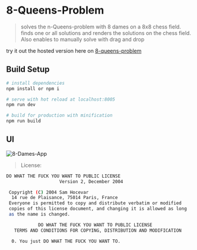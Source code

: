# 8-Queens-Problem

> solves the n-Queens-problem with 8 dames on a 8x8 chess field. finds one or all solutions and renders the solutions on the chess field. Also enables to manually solve with drag and drop

try it out the hosted version here on [8-queens-problem](http://steinmiller.bplaced.net/eight-queens-problem/#/)

## Build Setup

``` bash
# install dependencies
npm install or npm i

# serve with hot reload at localhost:8005
npm run dev

# build for production with minification
npm run build
```

## UI
![8-Dames-App](https://raw.githubusercontent.com/konstantinsteinmiller/8-queens-problem/master/static/8-queens-problem.PNG)


>License:
``` bash
DO WHAT THE FUCK YOU WANT TO PUBLIC LICENSE
                    Version 2, December 2004

 Copyright (C) 2004 Sam Hocevar
  14 rue de Plaisance, 75014 Paris, France
 Everyone is permitted to copy and distribute verbatim or modified
 copies of this license document, and changing it is allowed as long
 as the name is changed.

            DO WHAT THE FUCK YOU WANT TO PUBLIC LICENSE
   TERMS AND CONDITIONS FOR COPYING, DISTRIBUTION AND MODIFICATION

  0. You just DO WHAT THE FUCK YOU WANT TO. 
``` 

